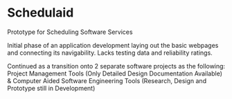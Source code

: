 # Schedulaid
Prototype for Scheduling Software Services 

Initial phase of an application development laying out the basic webpages and connecting its navigability.
Lacks testing data and reliability ratings. 

Continued as a transition onto 2 separate software projects as the following:
Project Management Tools (Only Detailed Design Documentation Available) &
Computer Aided Software Engineering Tools (Research, Design and Prototype still in Development)

